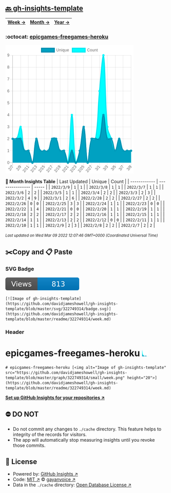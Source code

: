 ## [🔙 gh-insights-template](https://github.com/davidjameshowell/gh-insights-template)
| [**Week →**](https://github.com/davidjameshowell/gh-insights-template/blob/master/readme/322749314/week.md) | [**Month →**](https://github.com/davidjameshowell/gh-insights-template/blob/master/readme/322749314/month.md) | [**Year →**](https://github.com/davidjameshowell/gh-insights-template/blob/master/readme/322749314/year.md) |
 | ------------ | --------------- | ----- |

### :octocat: [epicgames-freegames-heroku](https://github.com/davidjameshowell/epicgames-freegames-heroku)
![Image of gh-insights-template](https://github.com/davidjameshowell/gh-insights-template/blob/master/graph/322749314/large/month.png)

**:calendar: Month Insights Table**
| Last Updated | Unique | Count |
 | ------------ | --------------- | ----- |
 | `2022/3/9` |  `1` | `1` |
 | `2022/3/8` |  `1` | `1` |
 | `2022/3/7` |  `1` | `1` |
 | `2022/3/6` |  `2` | `2` |
 | `2022/3/5` |  `1` | `1` |
 | `2022/3/4` |  `2` | `2` |
 | `2022/3/3` |  `2` | `3` |
 | `2022/3/2` |  `4` | `9` |
 | `2022/3/1` |  `2` | `6` |
 | `2022/2/28` |  `2` | `2` |
 | `2022/2/27` |  `2` | `2` |
 | `2022/2/26` |  `0` | `0` |
 | `2022/2/25` |  `3` | `3` |
 | `2022/2/24` |  `1` | `1` |
 | `2022/2/23` |  `0` | `0` |
 | `2022/2/22` |  `1` | `4` |
 | `2022/2/21` |  `0` | `0` |
 | `2022/2/20` |  `1` | `1` |
 | `2022/2/19` |  `1` | `1` |
 | `2022/2/18` |  `2` | `2` |
 | `2022/2/17` |  `2` | `2` |
 | `2022/2/16` |  `1` | `1` |
 | `2022/2/15` |  `1` | `1` |
 | `2022/2/14` |  `1` | `1` |
 | `2022/2/13` |  `2` | `2` |
 | `2022/2/12` |  `0` | `0` |
 | `2022/2/11` |  `1` | `1` |
 | `2022/2/10` |  `1` | `1` |
 | `2022/2/9` |  `2` | `3` |
 | `2022/2/8` |  `2` | `2` |
 | `2022/2/7` |  `2` | `2` |

<small><i>Last updated on Wed Mar 09 2022 12:07:46 GMT+0000 (Coordinated Universal Time)</i></small>

## ✂️Copy and 📋 Paste
### SVG Badge
[![Image of gh-insights-template](https://github.com/davidjameshowell/gh-insights-template/blob/master/svg/322749314/badge.svg)](https://github.com/davidjameshowell/gh-insights-template/blob/master/readme/322749314/week.md)
```readme
[![Image of gh-insights-template](https://github.com/davidjameshowell/gh-insights-template/blob/master/svg/322749314/badge.svg)](https://github.com/davidjameshowell/gh-insights-template/blob/master/readme/322749314/week.md)
```
### Header
# epicgames-freegames-heroku [<img alt="Image of gh-insights-template" src="https://github.com/davidjameshowell/gh-insights-template/blob/master/graph/322749314/small/week.png" height="20">](https://github.com/davidjameshowell/gh-insights-template/blob/master/readme/322749314/week.md)
```readme
# epicgames-freegames-heroku [<img alt="Image of gh-insights-template" src="https://github.com/davidjameshowell/gh-insights-template/blob/master/graph/322749314/small/week.png" height="20">](https://github.com/davidjameshowell/gh-insights-template/blob/master/readme/322749314/week.md)
```
[**Set up GitHub Insights for your repositories ↗️**](https://github.com/gayanvoice/github-insights)
## ⛔ DO NOT
- Do not commit any changes to `./cache` directory. This feature helps to integrity of the records for visitors.
- The app will automatically stop measuring insights until you revoke those commits.
## 📄 License
- Powered by: [GitHub Insights ↗️](https://github.com/gayanvoice/github-insights)
- Code: [MIT ↗️](./LICENSE) © [gayanvoice ↗️](https://github.com/gayanvoice)
- Data in the `./cache` directory: [Open Database License ↗️](https://opendatacommons.org/licenses/odbl/1-0/)